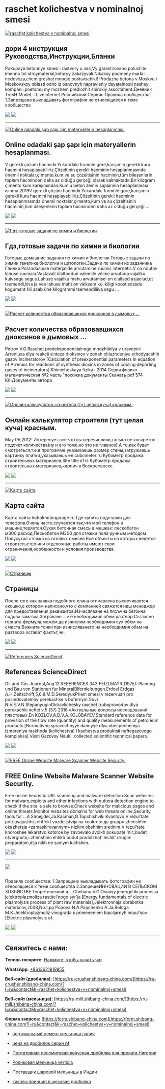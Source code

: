 # raschet kolichestva v nominalnoj smesi

<a href="https://swt.shibang-china.com/?l=ru&img&k=raschet+kolichestva+v+nominalnoj+smesi" target="_blank">![raschet kolichestva v nominalnoj smesi](http://static.shibang-china.com/all-800x300/889.jpg)</a>

## дори 4 инструкция Руководства,Инструкции,Бланки
Pokupaya betonnye smesi i rastvory u nas,Vy garantirovano poluchite imenno tot stroymaterial,kotoryy zakazyvali.Nikakoy podmeny marki i nedovoza,chem greshat mnogie postavschiki! Prodazha betona v Moskve i Moskovskoy oblasti odno iz osnovnyh napravleniy deyatelnosti nashey kompanii,poetomu my mozhem predlozhit shirokiy assortiment.Дневник TresH ModeL : LiveInternet Российский Сервис.Правила сообщества: 1.Запрещено выкладывать фотографии не относящиеся к теме сообщества


<a href="https://whatsapp.shibangsoft.com/WhatsApp.php" target="_blank" title="WhatsApp">![](http://static.shibang-china.com/icon/whatsapp.png)</a> <a href="https://swt.shibang-china.com/?l=ru&icon&k=raschet+kolichestva+v+nominalnoj+smesi" target="_blank">![](http://static.shibang-china.com/icon/chat-ru.png)</a>

---

<a href="https://swt.shibang-china.com/?l=ru&img&k=raschet+kolichestva+v+nominalnoj+smesi" target="_blank">![Online odadaki şap şapı için materyallerin hesaplanması.](http://static.shibang-china.com/all-800x300/245.jpg)</a>

## Online odadaki şap şapı için materyallerin hesaplanması.
V gerekli çözüm hacmidir.Yukarıdaki formüle göre,karışımın gerekli kuru hacmini hesaplayabiliriz.Çözeltinin gerekli hacminin hesaplanmasında önemli noktalar,çimento,kum ve su çözeltisinin hacminin,tüm bileşenlerin toplam hacminden daha az olduğu gerçeği olarak kalmaktadır.Bir kilogram çimento kum karışımından.Kumlu beton zemin şaplarının hesaplanması ısınma 2019V gerekli çözüm hacmidir.Yukarıdaki formüle göre,karışımın gerekli kuru hacmini hesaplayabiliriz.Çözeltinin gerekli hacminin hesaplanmasında önemli noktalar,çimento,kum ve su çözeltisinin hacminin,tüm bileşenlerin toplam hacminden daha az olduğu gerçeği …


<a href="https://whatsapp.shibangsoft.com/WhatsApp.php" target="_blank" title="WhatsApp">![](http://static.shibang-china.com/icon/whatsapp.png)</a> <a href="https://swt.shibang-china.com/?l=ru&icon&k=raschet+kolichestva+v+nominalnoj+smesi" target="_blank">![](http://static.shibang-china.com/icon/chat-ru.png)</a>

---

<a href="https://swt.shibang-china.com/?l=ru&img&k=raschet+kolichestva+v+nominalnoj+smesi" target="_blank">![Гдз,готовые задачи по химии и биологии](http://static.shibang-china.com/all-800x300/697.jpg)</a>

## Гдз,готовые задачи по химии и биологии
Готовые домашние задания по химии и биологии.Готовые задачи по химии,генетике,биологии и цитологии.Задачи по химии из задачника Глинки.Põrandaaluse materjalide arvutamine ruumis internetis.V on nõutav lahuse ruumala.Vastavalt ülaltoodud valemile võime arvutada vajaliku kuivsegu segus.Lahuse vajaliku mahu arvutamisel on olulised asjaolud,et tsemendi,liiva ja vee lahuse maht on väiksem kui kõigi koostisosade kogumaht.Nii saab ühe kilogrammi tsemendiliiva segu …


<a href="https://whatsapp.shibangsoft.com/WhatsApp.php" target="_blank" title="WhatsApp">![](http://static.shibang-china.com/icon/whatsapp.png)</a> <a href="https://swt.shibang-china.com/?l=ru&icon&k=raschet+kolichestva+v+nominalnoj+smesi" target="_blank">![](http://static.shibang-china.com/icon/chat-ru.png)</a>

---

<a href="https://swt.shibang-china.com/?l=ru&img&k=raschet+kolichestva+v+nominalnoj+smesi" target="_blank">![Расчет количества образовавшихся диоксинов в дымовых …](http://static.shibang-china.com/all-800x300/132.jpg)</a>

## Расчет количества образовавшихся диоксинов в дымовых …
Petrov V.G.Raschet predeksponencialnogo mnozhitelya v uravnenii Arreniusa dlya reakcii sinteza dioksinov v zonah ohlazhdeniya othodyacshih gazov incineratorov [Calculation of preexponential parameters in equation of Arrenius for reactions of synthesis dioxins in zones of cooling departing gases of incinerators].Khimicheskaya fizika i.2014 Серия физико математическая №2 часть 1похожие документы Скачать pdf 574 Кб.Документы автора


<a href="https://whatsapp.shibangsoft.com/WhatsApp.php" target="_blank" title="WhatsApp">![](http://static.shibang-china.com/icon/whatsapp.png)</a> <a href="https://swt.shibang-china.com/?l=ru&icon&k=raschet+kolichestva+v+nominalnoj+smesi" target="_blank">![](http://static.shibang-china.com/icon/chat-ru.png)</a>

---

<a href="https://swt.shibang-china.com/?l=ru&img&k=raschet+kolichestva+v+nominalnoj+smesi" target="_blank">![Онлайн калькулятор строителя (тут целая куча) красным.](http://static.shibang-china.com/all-800x300/580.jpg)</a>

## Онлайн калькулятор строителя (тут целая куча) красным.
May 05,2012· Интересует все что вы перечислили,только не конкретно подсчет количества(ну и его тоже,но это не главное).А то,как будет смотреться,т.е.в программе указываешь размер стены,загружаешь картинку плитки,указываешь ее.cubometer.ru Кубометр продажа строительных материалов.Site title of is Кубометр продажа строительных материалов,кирпич в Воскресенске.


<a href="https://whatsapp.shibangsoft.com/WhatsApp.php" target="_blank" title="WhatsApp">![](http://static.shibang-china.com/icon/whatsapp.png)</a> <a href="https://swt.shibang-china.com/?l=ru&icon&k=raschet+kolichestva+v+nominalnoj+smesi" target="_blank">![](http://static.shibang-china.com/icon/chat-ru.png)</a>

---

<a href="https://swt.shibang-china.com/?l=ru&img&k=raschet+kolichestva+v+nominalnoj+smesi" target="_blank">![Карта сайта](http://static.shibang-china.com/all-800x300/229.jpg)</a>

## Карта сайта
Карта сайта hoholmotorgarage.ru.Где купить подставки для телефона.Очень часто,случается так,что мой телефон в машине,теряется.Сухая бетонная смесь в мешках: пескобетон м300,расход.Пескобетон М300 для стяжки пола ручным методом Полусухая стяжка из готовых смесей Все объекты на которых ведется строительство или отделочные работы имеют свои ограничения,особенности и условия производства.


<a href="https://whatsapp.shibangsoft.com/WhatsApp.php" target="_blank" title="WhatsApp">![](http://static.shibang-china.com/icon/whatsapp.png)</a> <a href="https://swt.shibang-china.com/?l=ru&icon&k=raschet+kolichestva+v+nominalnoj+smesi" target="_blank">![](http://static.shibang-china.com/icon/chat-ru.png)</a>

---

<a href="https://swt.shibang-china.com/?l=ru&img&k=raschet+kolichestva+v+nominalnoj+smesi" target="_blank">![Страницы](http://static.shibang-china.com/all-800x300/973.jpg)</a>

## Страницы
После того как заявка подобного плана отправлена высвечивается окошко,в котором написано,что с компанией свяжется наш менеджер для предоставления реквизитов.Изчисляване на пясъчна бетонна подова замазка Загряване …v е необходимия обем разтвор.Съгласно горната формула,можем да изчислим необходимия сух обем на сместа.Важните точки при изчисляването на необходимия обем на разтвора остават фактът,че.


<a href="https://whatsapp.shibangsoft.com/WhatsApp.php" target="_blank" title="WhatsApp">![](http://static.shibang-china.com/icon/whatsapp.png)</a> <a href="https://swt.shibang-china.com/?l=ru&icon&k=raschet+kolichestva+v+nominalnoj+smesi" target="_blank">![](http://static.shibang-china.com/icon/chat-ru.png)</a>

---

<a href="https://swt.shibang-china.com/?l=ru&img&k=raschet+kolichestva+v+nominalnoj+smesi" target="_blank">![References ScienceDirect](http://static.shibang-china.com/all-800x300/1402.jpg)</a>

## References ScienceDirect
Oil and Gas Journal,Aug.12.REFERENCES 343 FEIZLMAYR,(1975): Planung und Bau von Stationen fur MineralBlfernleitungen.Erdoel Erdgas A.H.Zeitschrift,5,6,8.M.D.SeredyukPriem smesi v rezervuari pro posledovatelnoy perekachke s bufernym.Guvi N.V.E.V.N.StepanyuginGidravlichesky raschet truboprovodov dlya perekachki neftei v.5 (37) 2018 «Актуальные вопросы исследований пластовых.En KOZLOV,A.D.V.A.KOLOBAYEV.Standard reference data for provision of the flow rate (quantity) and quality measurements of petroleum products [Normativno spravochnyye dannyye dlya obespecheniya izmereniya raskhoda (kolichestva) i kachestva produktsii neftegazovogo kompleksa].Vesti Gazovoy Nauki: collected scientific technical papers.


<a href="https://whatsapp.shibangsoft.com/WhatsApp.php" target="_blank" title="WhatsApp">![](http://static.shibang-china.com/icon/whatsapp.png)</a> <a href="https://swt.shibang-china.com/?l=ru&icon&k=raschet+kolichestva+v+nominalnoj+smesi" target="_blank">![](http://static.shibang-china.com/icon/chat-ru.png)</a>

---

<a href="https://swt.shibang-china.com/?l=ru&img&k=raschet+kolichestva+v+nominalnoj+smesi" target="_blank">![FREE Online Website Malware Scanner Website Security.](http://static.shibang-china.com/all-800x300/302.jpg)</a>

## FREE Online Website Malware Scanner Website Security.
Free online heuristic URL scanning and malware detection.Scan websites for malware,exploits and other infections with quttera detection engine to check if the site is safe to browse.Check website for malicious pages and online threats.Monitor websites domains for web threats online.Security tools for …A.Shnejjder,Ja.Kacman,G.Topchishvili: Kvantovo.V rezul'tate potrjasajushhijj ehffekt vozdejjstvija na konkretnuju gruppu zhenshhin okazhetsja «zamaskirovannym» nizkim obshhim srednim.V rezul'tate khoroshee lekarstvo,kotoroe by zavoevalo svoikh pokupatel'nic,budet otvergnuto,i zhenshhin ehtikh budut prodolzhat' lechit' drugim preparatom,dlja nikh ne samym luchshim.


<a href="https://whatsapp.shibangsoft.com/WhatsApp.php" target="_blank" title="WhatsApp">![](http://static.shibang-china.com/icon/whatsapp.png)</a> <a href="https://swt.shibang-china.com/?l=ru&icon&k=raschet+kolichestva+v+nominalnoj+smesi" target="_blank">![](http://static.shibang-china.com/icon/chat-ru.png)</a>

---

<a href="https://swt.shibang-china.com/?l=ru&img&k=raschet+kolichestva+v+nominalnoj+smesi" target="_blank">![](http://static.shibang-china.com/all-800x300/341.jpg)</a>

## 
Правила сообщества: 1.Запрещено выкладывать фотографии не относящиеся к теме сообщества 2.ЗапрещеИННОВАЦИИ В СЕЛЬСКОМ ХОЗЯЙСТВЕ.Теоретический и …Chebanu V.G.Osnovy jenergetiki processa jelektroplazmoliza rastitel'nogo syr'ja [Energy fundamentals of electric plasmolysis process of plant raw materials],Jelektronnaja obrabotka materialov,2008,No.1,pp Popova N.A.Papchenko A.Ja.Bologa M.K.Jelektroplazmoliz vinograda s primeneniem bipoljarnyh impul'sov [Electric plasmolysis of.


<a href="https://whatsapp.shibangsoft.com/WhatsApp.php" target="_blank" title="WhatsApp">![](http://static.shibang-china.com/icon/whatsapp.png)</a> <a href="https://swt.shibang-china.com/?l=ru&icon&k=raschet+kolichestva+v+nominalnoj+smesi" target="_blank">![](http://static.shibang-china.com/icon/chat-ru.png)</a>

---
## Свяжитесь с нами:

**Теперь говорите:** [Нажмите, чтобы начать чат](https://swt.shibang-china.com?l=ru&contact&k=raschet+kolichestva+v+nominalnoj+smesi)

**WhatsApp:**  [+8613621919955](https://whatsapp.shibangsoft.com/WhatsApp.php)

**Веб-сайт (дробилка):** [https://ru-crusher.shibang-china.com/](https://ru-crusher.shibang-china.com/?l=ru&contact&k=raschet+kolichestva+v+nominalnoj+smesi)

**Веб-сайт (мельница):** [https://ru-mill.shibang-china.com/](https://ru-mill.shibang-china.com/?l=ru&contact&k=raschet+kolichestva+v+nominalnoj+smesi)

**Форма запроса:** [https://form.shibang-china.com](https://form.shibang-china.com?l=ru&contact&k=raschet+kolichestva+v+nominalnoj+smesi)

* [вертикальный цемент мельница дания](../16/%D0%B2%D0%B5%D1%80%D1%82%D0%B8%D0%BA%D0%B0%D0%BB%D1%8C%D0%BD%D1%8B%D0%B9%20%D1%86%D0%B5%D0%BC%D0%B5%D0%BD%D1%82%20%D0%BC%D0%B5%D0%BB%D1%8C%D0%BD%D0%B8%D1%86%D0%B0%20%D0%B4%D0%B0%D0%BD%D0%B8%D1%8F.md)

* [цена на дробилок серии pf](../17/%D1%86%D0%B5%D0%BD%D0%B0%20%D0%BD%D0%B0%20%D0%B4%D1%80%D0%BE%D0%B1%D0%B8%D0%BB%D0%BE%D0%BA%20%D1%81%D0%B5%D1%80%D0%B8%D0%B8%20pf.md)

* [Портативная доломитовая конусная дробилка для проката Нигерии](../20/%D0%9F%D0%BE%D1%80%D1%82%D0%B0%D1%82%D0%B8%D0%B2%D0%BD%D0%B0%D1%8F%20%D0%B4%D0%BE%D0%BB%D0%BE%D0%BC%D0%B8%D1%82%D0%BE%D0%B2%D0%B0%D1%8F%20%D0%BA%D0%BE%D0%BD%D1%83%D1%81%D0%BD%D0%B0%D1%8F%20%D0%B4%D1%80%D0%BE%D0%B1%D0%B8%D0%BB%D0%BA%D0%B0%20%D0%B4%D0%BB%D1%8F%20%D0%BF%D1%80%D0%BE%D0%BA%D0%B0%D1%82%D0%B0%20%D0%9D%D0%B8%D0%B3%D0%B5%D1%80%D0%B8%D0%B8.md)

* [Роликовая мельница verticla](../20/%D0%A0%D0%BE%D0%BB%D0%B8%D0%BA%D0%BE%D0%B2%D0%B0%D1%8F%20%D0%BC%D0%B5%D0%BB%D1%8C%D0%BD%D0%B8%D1%86%D0%B0%20verticla.md)

* [Поставщик шаровой мельницы в Индии](../20/%D0%9F%D0%BE%D1%81%D1%82%D0%B0%D0%B2%D1%89%D0%B8%D0%BA%20%D1%88%D0%B0%D1%80%D0%BE%D0%B2%D0%BE%D0%B9%20%D0%BC%D0%B5%D0%BB%D1%8C%D0%BD%D0%B8%D1%86%D1%8B%20%D0%B2%20%D0%98%D0%BD%D0%B4%D0%B8%D0%B8.md)

* [каковы принцип в щековая дробилка](../18/%D0%BA%D0%B0%D0%BA%D0%BE%D0%B2%D1%8B%20%D0%BF%D1%80%D0%B8%D0%BD%D1%86%D0%B8%D0%BF%20%D0%B2%20%D1%89%D0%B5%D0%BA%D0%BE%D0%B2%D0%B0%D1%8F%20%D0%B4%D1%80%D0%BE%D0%B1%D0%B8%D0%BB%D0%BA%D0%B0.md)